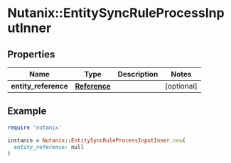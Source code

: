 # Nutanix::EntitySyncRuleProcessInputInner

## Properties

| Name | Type | Description | Notes |
| ---- | ---- | ----------- | ----- |
| **entity_reference** | [**Reference**](Reference.md) |  | [optional] |

## Example

```ruby
require 'nutanix'

instance = Nutanix::EntitySyncRuleProcessInputInner.new(
  entity_reference: null
)
```

